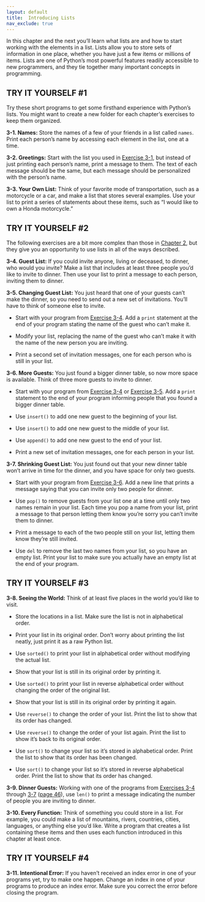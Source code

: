 ```yaml
---
layout: default
title:  Introducing Lists
nav_exclude: true
---
```


In this chapter and the next you’ll learn what lists are and how to
start working with the elements in a list. Lists allow you to store sets
of information in one place, whether you have just a few items or
millions of items. Lists are one of Python’s most powerful features
readily accessible to new programmers, and they tie together many
important concepts in programming.

## TRY IT YOURSELF #1

Try these short programs to get some firsthand experience with Python&rsquo;s
lists. You might want to create a new folder for each chapter&rsquo;s
exercises to keep them organized.

<span id="ch3exe1"></span>**3-1. Names:** Store the names of a few of
your friends in a list called `names`. Print each person&rsquo;s name by
accessing each element in the list, one at a time.

<span id="ch3exe2"></span>**3-2. Greetings:** Start with the list you
used in [Exercise 3-1](../chapter_03/tiy-ch03.md), but instead of just printing
each person&rsquo;s name, print a message to them. The text of each message
should be the same, but each message should be personalized with the
person&rsquo;s name.

<span id="ch3exe3"></span>**3-3. Your Own List:** Think of your favorite
mode of transportation, such as a motorcycle or a car, and make a list
that stores several examples. Use your list to print a series of
statements about these items, such as &ldquo;I would like to own a Honda
motorcycle.&rdquo;

## TRY IT YOURSELF #2

The following exercises are a bit more complex than those in [Chapter
2](../chapter_02/tiy-ch02.md#ch02), but they give you an opportunity to use lists in all
of the ways described.

<span id="ch3exe4"></span>**3-4. Guest List:** If you could invite
anyone, living or deceased, to dinner, who would you invite? Make a list
that includes at least three people you&rsquo;d like to invite to dinner. Then
use your list to print a message to each person, inviting them to
dinner.

<span id="ch3exe5"></span>**3-5. Changing Guest List:** You just heard
that one of your guests can&rsquo;t make the dinner, so you need to send out a
new set of invitations. You&rsquo;ll have to think of someone else to invite.

- Start with your program from [Exercise 3-4](../chapter_03/tiy-ch03.md). Add a
`print` statement at the end of your program stating the name of the
guest who can&rsquo;t make it.

- Modify your list, replacing the name of the guest who can&rsquo;t make it
with the name of the new person you are inviting.

- Print a second set of invitation messages, one for each person who is
still in your list.

<span id="ch3exe6"></span>**3-6. More Guests:** You just found a bigger
dinner table, so now more space is available. Think of three more guests
to invite to dinner.

- Start with your program from [Exercise 3-4](../chapter_03/tiy-ch03.md) or
[Exercise 3-5](../chapter_03/tiy-ch03.md). Add a `print` statement to the end of
your program informing people that you found a bigger dinner table.

- Use `insert()` to add one new guest to the beginning of your list.

- Use `insert()` to add one new guest to the middle of your list.

- Use `append()` to add one new guest to the end of your list.

- Print a new set of invitation messages, one for each person in your
list.

<span id="page_47"></span><span id="ch3exe7"></span>**3-7. Shrinking
Guest List:** You just found out that your new dinner table won&rsquo;t arrive
in time for the dinner, and you have space for only two guests.

- Start with your program from [Exercise 3-6](../chapter_03/tiy-ch03.md). Add a
new line that prints a message saying that you can invite only two
people for dinner.

- Use `pop()` to remove guests from your list one at a time until only
two names remain in your list. Each time you pop a name from your list,
print a message to that person letting them know you&rsquo;re sorry you can&rsquo;t
invite them to dinner.

- Print a message to each of the two people still on your list, letting
them know they&rsquo;re still invited.

- Use `del` to remove the last two names from your list, so you have an
empty list. Print your list to make sure you actually have an empty list
at the end of your program.



<span id="page_50"></span>
## TRY IT YOURSELF #3

<span id="ch3exe8"></span>**3-8. Seeing the World:** Think of at least
five places in the world you&rsquo;d like to visit.

- Store the locations in a list. Make sure the list is not in
alphabetical order.

- Print your list in its original order. Don&rsquo;t worry about printing the
list neatly, just print it as a raw Python list.

- Use `sorted()` to print your list in alphabetical order without
modifying the actual list.

- Show that your list is still in its original order by printing it.

- Use `sorted()` to print your list in reverse alphabetical order
without changing the order of the original list.

- Show that your list is still in its original order by printing it
again.

- Use `reverse()` to change the order of your list. Print the list to
show that its order has changed.

- Use `reverse()` to change the order of your list again. Print the list
to show it&rsquo;s back to its original order.

- Use `sort()` to change your list so it&rsquo;s stored in alphabetical order.
Print the list to show that its order has been changed.

- Use `sort()` to change your list so it&rsquo;s stored in reverse
alphabetical order. Print the list to show that its order has changed.

<span id="ch3exe9"></span>**3-9. Dinner Guests:** Working with one of
the programs from [Exercises 3-4](../chapter_03/tiy-ch03.md) through
[3-7](../chapter_03/tiy-ch03.md) ([page 46](../chapter_03/tiy-ch03.md)), use `len()` to
print a message indicating the number of people you are inviting to
dinner.

<span id="ch3exe10"></span>**3-10. Every Function:** Think of something
you could store in a list. For example, you could make a list of
mountains, rivers, countries, cities, languages, or anything else you&rsquo;d
like. Write a program that creates a list containing these items and
then uses each function introduced in this chapter at least once.



<span id="page_52"></span>
## TRY IT YOURSELF #4

<span id="ch3exe11"></span>**3-11. Intentional Error:** If you haven&rsquo;t
received an index error in one of your programs yet, try to make one
happen. Change an index in one of your programs to produce an index
error. Make sure you correct the error before closing the program.

